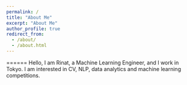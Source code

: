 ```yaml
---
permalink: /
title: "About Me"
excerpt: "About Me"
author_profile: true
redirect_from: 
  - /about/
  - /about.html
---
```

======
Hello, I am Rinat, a Machine Learning Engineer, and I work in Tokyo. I am interested in CV, NLP, data analytics and machine learning competitions.

